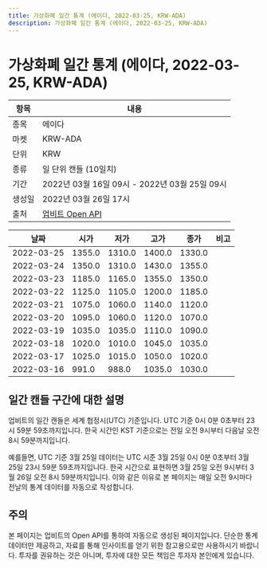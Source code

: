 ```yaml
---
title: 가상화폐 일간 통계 (에이다, 2022-03-25, KRW-ADA)
description: 가상화폐 일간 통계 (에이다, 2022-03-25, KRW-ADA)
---
```


가상화폐 일간 통계 (에이다, 2022-03-25, KRW-ADA)
===

|항목|내용|
|--|--|
|종목|에이다|
|마켓|KRW-ADA|
|단위|KRW|
|종류|일 단위 캔들 (10일치)|
|기간|2022년 03월 16일 09시 - 2022년 03월 25일 09시|
|생성일|2022년 03월 26일 17시|
|출처|[업비트 Open API](https://docs.upbit.com)|


|날짜|시가|저가|고가|종가|비고|
|--|--|--|--|--|--|
|2022-03-25|1355.0|1310.0|1400.0|1330.0|    |
|2022-03-24|1350.0|1310.0|1430.0|1355.0|    |
|2022-03-23|1185.0|1165.0|1355.0|1350.0|    |
|2022-03-22|1125.0|1105.0|1200.0|1185.0|    |
|2022-03-21|1075.0|1060.0|1140.0|1120.0|    |
|2022-03-20|1095.0|1060.0|1120.0|1070.0|    |
|2022-03-19|1035.0|1035.0|1110.0|1090.0|    |
|2022-03-18|1020.0|1010.0|1045.0|1035.0|    |
|2022-03-17|1025.0|1015.0|1050.0|1020.0|    |
|2022-03-16|991.0|988.0|1035.0|1030.0|    |


일간 캔들 구간에 대한 설명
---


업비트의 일간 캔들은 세계 협정시(UTC) 기준입니다. 
UTC 기준 0시 0분 0초부터 23시 59분 59초까지입니다. 
한국 시간인 KST 기준으로는 전일 오전 9시부터 다음날 오전 8시 59분까지입니다. 


예를들면, UTC 기준 3월 25일 데이터는 UTC 시준 3월 25일 0시 0분 0초부터 3월 25일 23시 59분 59초까지입니다. 
한국 시간으로 표현하면 3월 25일 오전 9시부터 3월 26일 오전 8시 59분까지입니다. 
이와 같은 이유로 본 페이지는 매일 오전 9시마다 전날의 통계 데이터를 자동으로 작성합니다. 


주의
---


본 페이지는 업비트의 Open API를 통하여 자동으로 생성된 페이지입니다. 
단순한 통계 데이터만 제공하고, 자료를 통해 인사이트를 얻기 위한 참고용으로만 사용하시기 바랍니다. 
투자를 권유하는 것은 아니며, 투자에 대한 모든 책임은 투자자 본인에게 있습니다. 
